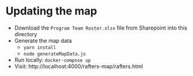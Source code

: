 # Updating the map
- Download the `Program Team Roster.xlsx` file from Sharepoint into this directory
- Generate the map data
  - `yarn install`
  - `node generateMapData.js`
- Run locally: `docker-compose up`
- Visit: http://localhost:4000/rafters-map/rafters.html